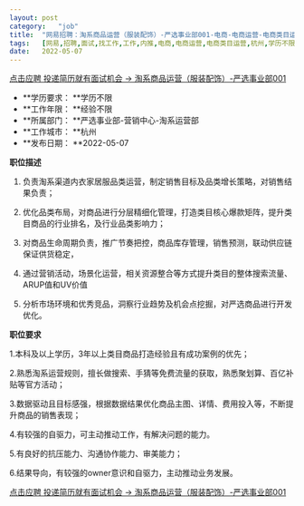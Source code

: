 ```yaml
---
layout:	post
category:	"job"
title:	"网易招聘：淘系商品运营（服装配饰）-严选事业部001-电商-电商运营-电商类目运营-杭州学历不限经验不限"
tags:	[网易,招聘,面试,找工作,工作,内推,电商,电商运营,电商类目运营,杭州,学历不限,经验不限]
date:	2022-05-07
---
```


[点击应聘 投递简历就有面试机会 ->  淘系商品运营（服装配饰）-严选事业部001](http://mobile.bole.netease.com/bole/boleDetail?id=39999&employeeId=346f03c3cda5f04c&key=all)



- **学历要求： **学历不限
- **工作年限： **经验不限
- **所属部门： **严选事业部-营销中心-淘系运营部
- **工作城市： **杭州
- **发布日期： **2022-05-07



**职位描述**

1.  负责淘系渠道内衣家居服品类运营，制定销售目标及品类增长策略，对销售结果负责；

2.  优化品类布局，对商品进行分层精细化管理，打造类目核心爆款矩阵，提升类目商品的行业排名，及行业品类影响力；

3.  对商品生命周期负责，推广节奏把控，商品库存管理，销售预测，联动供应链保证供货稳定，

4.  通过营销活动，场景化运营，相关资源整合等方式提升类目的整体搜索流量、ARUP值和UV价值

5. 分析市场环境和优秀竞品，洞察行业趋势及机会点挖掘，对严选商品进行开发优化。



**职位要求**

1.本科及以上学历，3年以上类目商品打造经验且有成功案例的优先；

2.熟悉淘系运营规则，擅长做搜索、手猜等免费流量的获取，熟悉聚划算、百亿补贴等官方活动；

3.数据驱动且目标感强，根据数据结果优化商品主图、详情、费用投入等，不断提升商品的销售表现；

4.有较强的自驱力，可主动推动工作，有解决问题的能力。

5.有良好的抗压能力、沟通协作能力、审美能力；

6.结果导向，有较强的owner意识和自驱力，主动推动业务发展。



[点击应聘 投递简历就有面试机会 ->  淘系商品运营（服装配饰）-严选事业部001](http://mobile.bole.netease.com/bole/boleDetail?id=39999&employeeId=346f03c3cda5f04c&key=all)